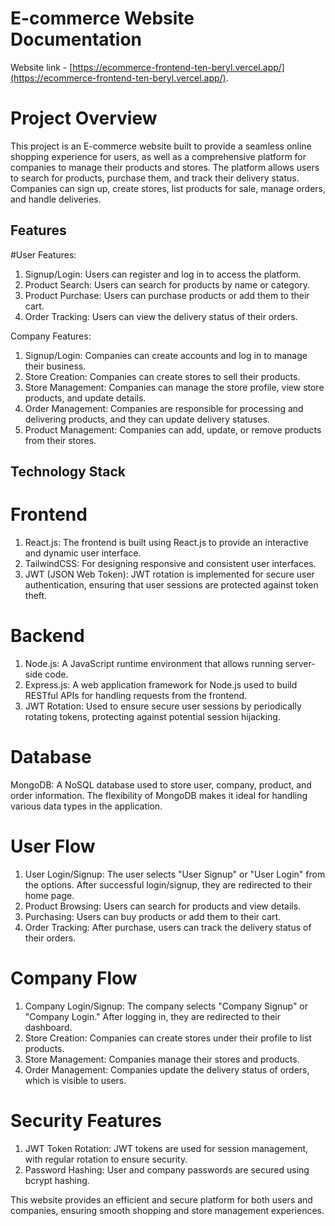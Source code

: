# E-commerce Website Documentation

Website link - [https://ecommerce-frontend-ten-beryl.vercel.app/](https://ecommerce-frontend-ten-beryl.vercel.app/).

# Project Overview

This project is an E-commerce website built to provide a seamless online shopping experience for users, as well as a comprehensive platform for companies to manage their products and stores. The platform allows users to search for products, purchase them, and track their delivery status. Companies can sign up, create stores, list products for sale, manage orders, and handle deliveries.

## Features

 #User Features:

1. Signup/Login: Users can register and log in to access the platform.
2. Product Search: Users can search for products by name or category.
3. Product Purchase: Users can purchase products or add them to their cart.
4. Order Tracking: Users can view the delivery status of their orders.

 Company Features:

1. Signup/Login: Companies can create accounts and log in to manage their business.
2. Store Creation: Companies can create stores to sell their products.
3. Store Management: Companies can manage the store profile, view store products, and update details.
4. Order Management: Companies are responsible for processing and delivering products, and they can update delivery statuses.
5. Product Management: Companies can add, update, or remove products from their stores.

## Technology Stack

# Frontend

1. React.js: The frontend is built using React.js to provide an interactive and dynamic user 
   interface.
2. TailwindCSS: For designing responsive and consistent user interfaces.
3. JWT (JSON Web Token): JWT rotation is implemented for secure user authentication, ensuring 
   that user sessions are protected against token theft.

# Backend

1. Node.js: A JavaScript runtime environment that allows running server-side code.
2. Express.js: A web application framework for Node.js used to build RESTful APIs for handling requests from the frontend.
3. JWT Rotation: Used to ensure secure user sessions by periodically rotating tokens, protecting against potential session hijacking.

# Database

MongoDB: A NoSQL database used to store user, company, product, and order information. The flexibility of MongoDB makes it ideal for handling various data types in the application.

# User Flow

1. User Login/Signup: The user selects "User Signup" or "User Login" from the options. After successful login/signup, they are redirected to their home page.
2. Product Browsing: Users can search for products and view details.
3. Purchasing: Users can buy products or add them to their cart.
4. Order Tracking: After purchase, users can track the delivery status of their orders.

# Company Flow

1. Company Login/Signup: The company selects "Company Signup" or "Company Login." After logging in, they are redirected to their dashboard.
2. Store Creation: Companies can create stores under their profile to list products.
3. Store Management: Companies manage their stores and products.
4. Order Management: Companies update the delivery status of orders, which is visible to users.

# Security Features

1. JWT Token Rotation: JWT tokens are used for session management, with regular rotation to ensure security.
2. Password Hashing: User and company passwords are secured using bcrypt hashing.

This website provides an efficient and secure platform for both users and companies, ensuring smooth shopping and store management experiences.
